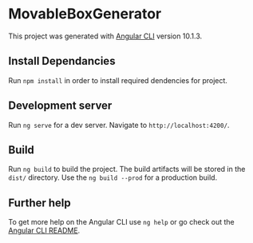 # MovableBoxGenerator

This project was generated with [Angular CLI](https://github.com/angular/angular-cli) version 10.1.3.

## Install Dependancies

Run `npm install` in order to install required dendencies for project.


## Development server

Run `ng serve` for a dev server. Navigate to `http://localhost:4200/`.


## Build

Run `ng build` to build the project. The build artifacts will be stored in the `dist/` directory.
Use the `ng build --prod` for a production build.


## Further help

To get more help on the Angular CLI use `ng help` or go check out the [Angular CLI README](https://github.com/angular/angular-cli/blob/master/README.md).
